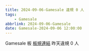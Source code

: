 ```yaml
---
title: 2024-09-06-Gamesale 違規 0 人
tags:
    - Gamesale
abbrlink: 2024-09-06-Gamesale
date: Gamesale-2024-09-06 12:00:00
---
```

Gamesale 板 [板規連結](https://www.ptt.cc/bbs/Gossiping/M.1637425085.A.07D.html)
昨天違規 0 人
